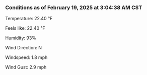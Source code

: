 ### Conditions as of February 19, 2025 at 3:04:38 AM CST 

Temperature: 22.40 &deg;F

Feels like: 22.40 &deg;F

Humidity: 93%

Wind Direction: N

Windspeed: 1.8 mph

Wind Gust: 2.9 mph

